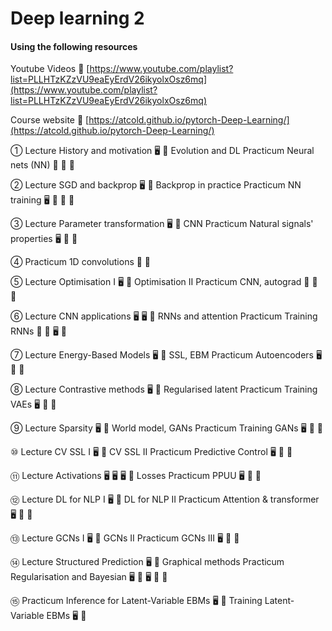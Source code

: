 # Deep learning 2
#### Using the following resources

Youtube Videos 🔗 [https://www.youtube.com/playlist?list=PLLHTzKZzVU9eaEyErdV26ikyolxOsz6mq](https://www.youtube.com/playlist?list=PLLHTzKZzVU9eaEyErdV26ikyolxOsz6mq)

Course website 🔗 [https://atcold.github.io/pytorch-Deep-Learning/](https://atcold.github.io/pytorch-Deep-Learning/)

①	Lecture	History and motivation	🖥️ 🎥	Evolution and DL	Practicum	Neural nets (NN)	📓 📓 🎥

②	Lecture	SGD and backprop	🖥️ 🎥	Backprop in practice	Practicum	NN training	🖥 📓 📓 🎥

③	Lecture	Parameter transformation	🖥️ 🎥	CNN	Practicum	Natural signals' properties	🖥 📓 🎥

④	Practicum	1D convolutions	📓 🎥	

⑤	Lecture	Optimisation I	🖥️ 🎥	Optimisation II 	Practicum	CNN, autograd	📓 📓 🎥

⑥	Lecture	CNN applications	🖥️ 🖥️ 🎥	RNNs and attention	Practicum	Training RNNs	📓 📓 🖥️ 🎥

⑦	Lecture	Energy-Based Models	🖥️ 🎥	SSL, EBM	Practicum	Autoencoders	🖥️ 📓 🎥

⑧	Lecture	Contrastive methods	🖥️ 🎥	Regularised latent	Practicum	Training VAEs	🖥️ 📓 🎥

⑨	Lecture	Sparsity	🖥️ 🎥	World model, GANs	Practicum	Training GANs	🖥️ 📓 🎥

⑩	Lecture	CV SSL I	🖥️ 🎥	CV SSL II	Practicum	Predictive Control	🖥️ 📓 🎥

⑪	Lecture	Activations	🖥️ 🖥️ 🖥️ 🎥	Losses	Practicum	PPUU	🖥️ 📓 🎥

⑫	Lecture	DL for NLP I	🖥️ 🎥	DL for NLP II	Practicum	Attention & transformer	🖥️ 📓 🎥

⑬	Lecture	GCNs I	🖥️ 🎥	GCNs II	Practicum	GCNs III	🖥️ 📓 🎥

⑭	Lecture	Structured Prediction	🖥️ 🎥	Graphical methods	Practicum	Regularisation and Bayesian	🖥️ 📓 🖥️ 📓 🎥

⑮	Practicum	Inference for Latent-Variable EBMs	🖥️ 🎥	Training Latent-Variable EBMs	🖥️ 🎥
